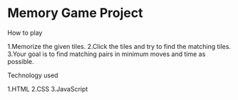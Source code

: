 # Memory Game Project

How to play

1.Memorize the given tiles.
2.Click the tiles and try to find the matching tiles.
3.Your goal is to find matching pairs in minimum moves and time as possible.


Technology used

1.HTML
2.CSS
3.JavaScript
